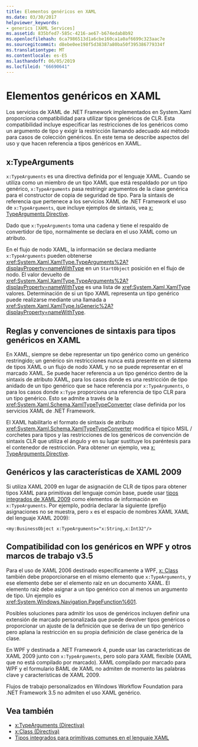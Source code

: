 ```yaml
---
title: Elementos genéricos en XAML
ms.date: 03/30/2017
helpviewer_keywords:
- generics [XAML Services]
ms.assetid: 835bfed7-585c-4216-ae67-b674edab8b92
ms.openlocfilehash: 6ca7986513d1a6cbe160ca1a0af6699c323aac7e
ms.sourcegitcommit: d8ebe0ee198f5d38387a80ba50f395386779334f
ms.translationtype: MT
ms.contentlocale: es-ES
ms.lasthandoff: 06/05/2019
ms.locfileid: "66690641"
---
```

# <a name="generics-in-xaml"></a>Elementos genéricos en XAML
Los servicios de XAML de .NET Framework implementados en System.Xaml proporciona compatibilidad para utilizar tipos genéricos de CLR. Esta compatibilidad incluye especificar las restricciones de los genéricos como un argumento de tipo y exigir la restricción llamando adecuado `Add` método para casos de colección genéricos. En este tema se describe aspectos del uso y que hacen referencia a tipos genéricos en XAML.  
  
## <a name="xtypearguments"></a>x:TypeArguments  
 `x:TypeArguments` es una directiva definida por el lenguaje XAML. Cuando se utiliza como un miembro de un tipo XAML que está respaldado por un tipo genérico, `x:TypeArguments` pasa restringir argumentos de la clase genérica para el constructor de copia de seguridad de tipo. Para la sintaxis de referencia que pertenece a los servicios XAML de .NET Framework el uso de `x:TypeArguments`, que incluye ejemplos de sintaxis, vea [x: TypeArguments Directive](x-typearguments-directive.md).  
  
 Dado que `x:TypeArguments` toma una cadena y tiene el respaldo de convertidor de tipo, normalmente se declara en el uso XAML como un atributo.  
  
 En el flujo de nodo XAML, la información se declara mediante `x:TypeArguments` pueden obtenerse <xref:System.Xaml.XamlType.TypeArguments%2A?displayProperty=nameWithType> en un `StartObject` posición en el flujo de nodo. El valor devuelto de <xref:System.Xaml.XamlType.TypeArguments%2A?displayProperty=nameWithType> es una lista de <xref:System.Xaml.XamlType> valores. Determinación de si un tipo XAML representa un tipo genérico puede realizarse mediante una llamada a <xref:System.Xaml.XamlType.IsGeneric%2A?displayProperty=nameWithType>.  
  
## <a name="rules-and-syntax-conventions-for-generics-in-xaml"></a>Reglas y convenciones de sintaxis para tipos genéricos en XAML  
 En XAML, siempre se debe representar un tipo genérico como un genérico restringido; un genérico sin restricciones nunca está presente en el sistema de tipos XAML o un flujo de nodo XAML y no se puede representar en el marcado XAML. Se puede hacer referencia a un tipo genérico dentro de la sintaxis de atributo XAML, para los casos donde es una restricción de tipo anidado de un tipo genérico que se hace referencia por `x:TypeArguments`, o para los casos donde `x:Type` proporciona una referencia de tipo CLR para un tipo genérico. Esto se admite a través de la <xref:System.Xaml.Schema.XamlTypeTypeConverter> clase definida por los servicios XAML de .NET Framework.  
  
 El XAML habilitarlo el formato de sintaxis de atributo <xref:System.Xaml.Schema.XamlTypeTypeConverter> modifica el típico MSIL / corchetes para tipos y las restricciones de los genéricos de convención de sintaxis CLR que utiliza el ángulo y en su lugar sustituye los paréntesis para el contenedor de restricción. Para obtener un ejemplo, vea [x: TypeArguments Directive](x-typearguments-directive.md).  
  
## <a name="generics-and-xaml-2009-features"></a>Genéricos y las características de XAML 2009  
 Si utiliza XAML 2009 en lugar de asignación de CLR de tipos para obtener tipos XAML para primitivas del lenguaje común base, puede usar [tipos integrados de XAML 2009](built-in-types-for-common-xaml-language-primitives.md) como elementos de información en `x:TypeArguments`. Por ejemplo, podría declarar la siguiente (prefijo asignaciones no se muestra, pero `x` es el espacio de nombres XAML XAML del lenguaje XAML 2009):  
  
```xaml  
<my:BusinessObject x:TypeArguments="x:String,x:Int32"/>  
```  
  
## <a name="generics-support-in-wpf-and-other-v35-frameworks"></a>Compatibilidad con los genéricos en WPF y otros marcos de trabajo v3.5  
 Para el uso de XAML 2006 destinado específicamente a WPF, [x: Class](x-class-directive.md) también debe proporcionarse en el mismo elemento que `x:TypeArguments`, y ese elemento debe ser el elemento raíz en un documento XAML. El elemento raíz debe asignar a un tipo genérico con al menos un argumento de tipo. Un ejemplo es <xref:System.Windows.Navigation.PageFunction%601>.  
  
 Posibles soluciones para admitir los usos de genéricos incluyen definir una extensión de marcado personalizada que puede devolver tipos genéricos o proporcionar un ajuste de la definición que se deriva de un tipo genérico pero aplana la restricción en su propia definición de clase genérica de la clase.  
  
 En WPF y destinada a .NET Framework 4, puede usar las características de XAML 2009 junto con `x:TypeArguments`, pero solo para XAML flexible (XAML que no está compilado por marcado). XAML compilado por marcado para WPF y el formulario BAML de XAML no admiten de momento las palabras clave y características de XAML 2009.  
  
 Flujos de trabajo personalizados en Windows Workflow Foundation para .NET Framework 3.5 no admiten el uso XAML genérico.  
  
## <a name="see-also"></a>Vea también

- [x:TypeArguments (Directiva)](x-typearguments-directive.md)
- [x:Class (Directiva)](x-class-directive.md)
- [Tipos integrados para primitivas comunes en el lenguaje XAML](built-in-types-for-common-xaml-language-primitives.md)
